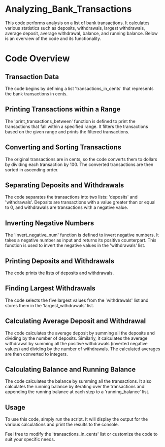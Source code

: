 # Analyzing_Bank_Transactions

This code performs analysis on a list of bank transactions. It calculates various statistics such as deposits, withdrawals, largest withdrawals, average deposit, average withdrawal, balance, and running balance. Below is an overview of the code and its functionality.

# Code Overview
## Transaction Data
The code begins by defining a list 'transactions_in_cents' that represents the bank transactions in cents.

## Printing Transactions within a Range
The 'print_transactions_between' function is defined to print the transactions that fall within a specified range. It filters the transactions based on the given range and prints the filtered transactions.

## Converting and Sorting Transactions
The original transactions are in cents, so the code converts them to dollars by dividing each transaction by 100. The converted transactions are then sorted in ascending order.

## Separating Deposits and Withdrawals
The code separates the transactions into two lists: 'deposits' and 'withdrawals'. Deposits are transactions with a value greater than or equal to 0, and withdrawals are transactions with a negative value.

## Inverting Negative Numbers
The 'invert_negative_num' function is defined to invert negative numbers. It takes a negative number as input and returns its positive counterpart. This function is used to invert the negative values in the 'withdrawals' list.

## Printing Deposits and Withdrawals
The code prints the lists of deposits and withdrawals.

## Finding Largest Withdrawals
The code selects the five largest values from the 'withdrawals' list and stores them in the 'largest_withdrawals' list.

## Calculating Average Deposit and Withdrawal
The code calculates the average deposit by summing all the deposits and dividing by the number of deposits. Similarly, it calculates the average withdrawal by summing all the positive withdrawals (inverted negative values) and dividing by the number of withdrawals. The calculated averages are then converted to integers.

## Calculating Balance and Running Balance
The code calculates the balance by summing all the transactions. It also calculates the running balance by iterating over the transactions and appending the running balance at each step to a 'running_balance' list.

## Usage
To use this code, simply run the script. It will display the output for the various calculations and print the results to the console.

Feel free to modify the 'transactions_in_cents' list or customize the code to suit your specific needs.
